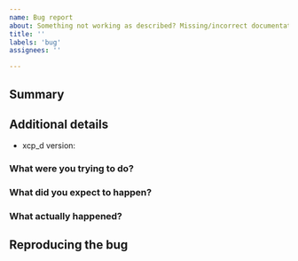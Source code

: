 ```yaml
---
name: Bug report
about: Something not working as described? Missing/incorrect documentation? This is the place.
title: ''
labels: 'bug'
assignees: ''

---
```

## Summary
<!--What is the nature of the bug?-->

## Additional details
<!--Please fill in the following details-->
- xcp_d version:

### What were you trying to do?

### What did you expect to happen?

### What actually happened?

## Reproducing the bug
<!--Please share any steps you performed that revealed the bug-->
<!--Please include any code snippets.
Enclose them in triple back-ticks (```)
Like this:

```
<code>
```
-->